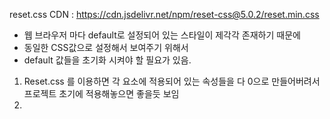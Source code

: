 reset.css CDN :  https://cdn.jsdelivr.net/npm/reset-css@5.0.2/reset.min.css

- 웹 브라우저 마다 default로 설정되어 있는 스타일이 제각각 존재하기 때문에
- 동일한 CSS값으로 설정해서 보여주기 위해서 
- default 값들을 초기화 시켜야 할 필요가 있음.

1. Reset.css 를 이용하면 각 요소에 적용되어 있는 속성들을 다 0으로 만들어버려서 프로젝트 초기에 적용해놓으면 좋을듯 보임
2. 